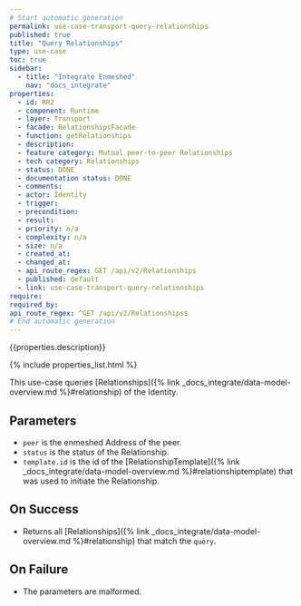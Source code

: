 ```yaml
---
# Start automatic generation
permalink: use-case-transport-query-relationships
published: true
title: "Query Relationships"
type: use-case
toc: true
sidebar:
  - title: "Integrate Enmeshed"
    nav: "docs_integrate"
properties:
  - id: RR2
  - component: Runtime
  - layer: Transport
  - facade: RelationshipsFacade
  - function: getRelationships
  - description:
  - feature category: Mutual peer-to-peer Relationships
  - tech category: Relationships
  - status: DONE
  - documentation status: DONE
  - comments:
  - actor: Identity
  - trigger:
  - precondition:
  - result:
  - priority: n/a
  - complexity: n/a
  - size: n/a
  - created_at:
  - changed_at:
  - api_route_regex: GET /api/v2/Relationships
  - published: default
  - link: use-case-transport-query-relationships
require:
required_by:
api_route_regex: ^GET /api/v2/Relationships$
# End automatic generation
---
```


{{properties.description}}

{% include properties_list.html %}

This use-case queries [Relationships]({% link _docs_integrate/data-model-overview.md %}#relationship) of the Identity.

## Parameters

- `peer` is the enmeshed Address of the peer.
- `status` is the status of the Relationship.
- `template.id` is the id of the [RelationshipTemplate]({% link _docs_integrate/data-model-overview.md %}#relationshiptemplate) that was used to initiate the Relationship.

## On Success

- Returns all [Relationships]({% link _docs_integrate/data-model-overview.md %}#relationship) that match the `query`.

## On Failure

- The parameters are malformed.
